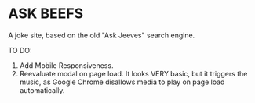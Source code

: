 # ASK BEEFS #

A joke site, based on the old "Ask Jeeves" search engine.

TO DO:
1. Add Mobile Responsiveness.
2. Reevaluate modal on page load. It looks VERY basic, but it triggers the music, as Google Chrome disallows media to play on page load automatically.
